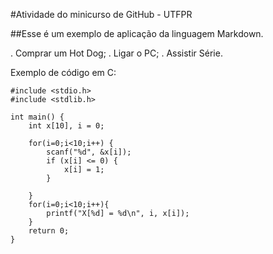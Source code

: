 #Atividade do minicurso de GitHub - UTFPR

##Esse é um exemplo de aplicação da linguagem Markdown.

  . Comprar um Hot Dog;
  . Ligar o PC;
  . Assistir Série.
  
Exemplo de código em C:
```
#include <stdio.h>
#include <stdlib.h>

int main() {
    int x[10], i = 0;

    for(i=0;i<10;i++) {
        scanf("%d", &x[i]);
        if (x[i] <= 0) {
            x[i] = 1;
        }

    }
    for(i=0;i<10;i++){
        printf("X[%d] = %d\n", i, x[i]);
    }
    return 0;
}
```
